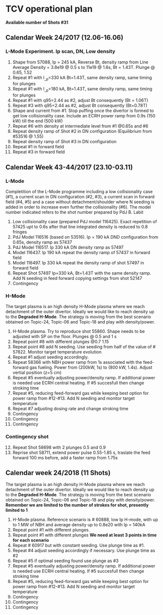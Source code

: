 # TCV operational plan
**Available number of Shots #31**

## Calendar Week 24/2017 (12.06-16.06)
### L-Mode Experiment. Ip scan, DN, Low density
1.  Shape from 57088,  Ip = 245 kA,  Reverse Bt,
    density ramp from Line Average Density = 3.8e19 @ 0.5 s to 11e19 @ 1.6s,  Bt = 1.43T. Plunge @ 0.65, 1.52
2.  Repeat #1 with I<sub>_p</sub>=330 kA Bt=1.43T, same density ramp, same timing for plunges
3.  Repeat #1 with I<sub>_p</sub>=180 kA, Bt=1.43T, same density ramp, same timing for plunges
4.  Repeat #1 with q95=2.44 as #2, adjust Bt consequently (Bt = 1.06T)
5.  Repeat #3 with q95=2.44 as #2, adjust Bt consequently (Bt=0.78T)
6.  Shape and current from #1. Stop puffing once the divertor is formed to get low collisionality case.
    Include an ECRH power ramp from 0.9s (150 kW) till the end (500 kW)
7.  Repeat #6 with density at intermediate level from #1 @0.65s and #6 
8.  Repeat density ramp of Shot #2 in DN configuration (Equilibrium from #53516 @ 1.55)
9.  Repeat density ramp of Shot #3 in DN configuration 
10. Repeat #1 in forward field
11. Repeat #3 in forward field

## Calendar Week 43-44/2017 (23.10-03.11)
### L-Mode
Completition of the L-Mode programme including a low collisionality case (#1), a current scan in DN 
configuration (#2, #3), a current scan in forward field (#4, #5) and a case without detachment/shoulder 
where N seeding is added in order to increase even further the collisionality (#6). The model number
indicated refers to the shot number prepared by PdJ B. Labit

1. Low collisionality case (prepared PdJ model 116425). Exact repetition of 57425 upt to 0.6s after that line integrated density is reduced to 0.8 fringes
2. PdJ Model 116516 (based on 53516). Ip = 190 kA DND configuration from 0.65s, density ramp as 57437
3. PdJ Model 116517. Ip 330 kA DN density ramp as 57497
4. Model 116437. Ip 190 kA repeat the density ramp of 57437 in forward field
5. Model 116497. Ip 330 kA repeat the density ramp of shot 57497 in forward field
6. Repeat Shot 57497 Ip=330 kA,  Bt=1.43T with the same density ramp. Add N seeding in feed forward copying settings from shot 52147
7. Contingency

### H-Mode
The target plasma is an high density H-Mode plasma where we reach detachment of the outer divertor. 
Ideally we would like to reach density up to the **Degraded H-Mode**. The strategy is moving from 
the best scenario obtained on Topic-24, Topic-06 and Topic-18 and play with density/power.

1. H-Mode plasma. Try to reproduce shot 55860. Shape needs to be adjusted with SP on the floor. Plunges @ 0.5 and 1 s
2. Repeat point #8 with different plunges @0.7 1.15
3. Repeat point #8 add N seeding. Use seeding from half of the value of # 57822. Monitor target temperature evolution
4. Repeat #1 adjust seeding accordingly.
5. Repeat 58366 with NBH power ramp from 1s associated with the feed-forward gas fueling. Power from (200kW, 1s) to (800 kW, 1.4s). Adjust vertial position (z=5 cm)
6. Repeat #5 eventually adjusting power/density ramp. If additional power is needed use ECRH central heating. If #5 succesfull then change stroking time
7. Repeat #5, reducing feed-forward gas while keeping best option for power ramp from #12-#13. Add N seeding and monitor target temperature
8. Repeat #7 adjusting dosing rate and change stroking time
9. Contingency
10. Contingency
11. Contingency
### Contingency shot
12. Repeat Shot 58698 with 2 plunges 0.5 and 0.9
13. Reprise shot 58711, extend power pulse 0.55-1.85 s, traslate the feed forward 100 ms before, add a faster ramp from 1.75s

## Calendar week 24/2018 (11 Shots)
The target plasma is an high density H-Mode plasma where we reach detachment of the outer divertor. 
Ideally we would like to reach density up to the **Degraded H-Mode**. The strategy is moving from 
the best scenario obtained on Topic-24, Topic-06 and Topic-18 and play with density/power. **Remember we are limited to
the number of strokes for shot, presently limited to 1**

1. H-Mode plasma. Reference scenario is # 60888,  low Ip H-mode, with up to 1 MW of NBH and average density up to 0.8e20 with Ip = 140kA
2. Repeat point #1 with different plunges. 
3. Repeat point #1 with different plunges **We need at least 3 points in time for each scenario**
4. Repeat # 60917 but with constant seeding. Use plunge time as #1.
5. Repeat #4 adjust seeding accordingly if necessary. Use plunge time as #2
6. Repeat #5 if optimal seeding found use plunge as #3
7. Repeat #5 eventually adjusting power/density ramp. If additional power is needed use ECRH central heating. If #5 succesfull then change stroking time
8. Repeat #5, reducing feed-forward gas while keeping best option for power ramp from #12-#13. Add N seeding and monitor target temperature
9. Contingency
10. Contingency
11. Contingency






